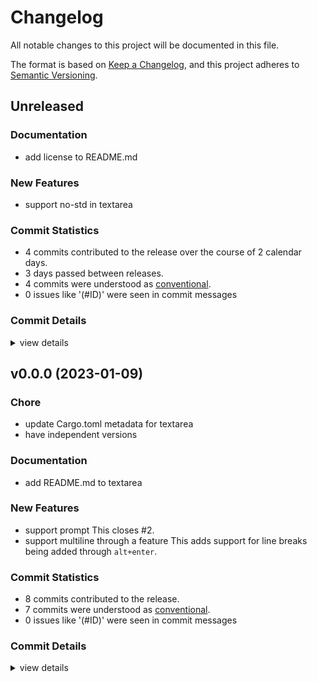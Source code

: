# Changelog

All notable changes to this project will be documented in this file.

The format is based on [Keep a Changelog](https://keepachangelog.com/en/1.0.0/),
and this project adheres to [Semantic Versioning](https://semver.org/spec/v2.0.0.html).

## Unreleased

### Documentation

- <csr-id-539d44783671b4143fa769c58c5319496bb99757/> add license to README.md

### New Features

- <csr-id-fe2b031280915c547b22c73ce29f8477361eafe0/> support no-std in textarea

### Commit Statistics

<csr-read-only-do-not-edit/>

- 4 commits contributed to the release over the course of 2 calendar days.
- 3 days passed between releases.
- 4 commits were understood as [conventional](https://www.conventionalcommits.org).
- 0 issues like '(#ID)' were seen in commit messages

### Commit Details

<csr-read-only-do-not-edit/>

<details><summary>view details</summary>

- **Uncategorized** - support no-std in textarea ([`fe2b031`](https://github.com/schneiderfelipe/talkie/commit/fe2b031280915c547b22c73ce29f8477361eafe0)) - add license to README.md ([`539d447`](https://github.com/schneiderfelipe/talkie/commit/539d44783671b4143fa769c58c5319496bb99757))
</details>

## v0.0.0 (2023-01-09)

### Chore

- <csr-id-94f9ec8a427de14c8c54b521734293fc54c09b03/> update Cargo.toml metadata for textarea
- <csr-id-7ce71f86a0fdd37fe651aa55b213ce265ba2cc2b/> have independent versions

### Documentation

- <csr-id-27cbfebb3f559745fdd3f07a84af616e33e09e78/> add README.md to textarea

### New Features

- <csr-id-6cd8c0d55508692fc944b34588192055405cf7c5/> support prompt
  This closes #2.
- <csr-id-b9716a35d0edc927242a30b739cd05ba512575a4/> support multiline through a feature
  This adds support for line breaks being added
  through `alt+enter`.

### Commit Statistics

<csr-read-only-do-not-edit/>

- 8 commits contributed to the release.
- 7 commits were understood as [conventional](https://www.conventionalcommits.org).
- 0 issues like '(#ID)' were seen in commit messages

### Commit Details

<csr-read-only-do-not-edit/>

<details><summary>view details</summary>

- **Uncategorized** - Release textarea v0.0.0 ([`776a730`](https://github.com/schneiderfelipe/talkie/commit/776a730a5bc7884b1fa2d80bd350f996af4a09b2)) - update Cargo.toml metadata for textarea ([`94f9ec8`](https://github.com/schneiderfelipe/talkie/commit/94f9ec8a427de14c8c54b521734293fc54c09b03)) - add README.md to textarea ([`27cbfeb`](https://github.com/schneiderfelipe/talkie/commit/27cbfebb3f559745fdd3f07a84af616e33e09e78)) - have independent versions ([`7ce71f8`](https://github.com/schneiderfelipe/talkie/commit/7ce71f86a0fdd37fe651aa55b213ce265ba2cc2b)) - support prompt ([`6cd8c0d`](https://github.com/schneiderfelipe/talkie/commit/6cd8c0d55508692fc944b34588192055405cf7c5)) - support multiline through a feature ([`b9716a3`](https://github.com/schneiderfelipe/talkie/commit/b9716a35d0edc927242a30b739cd05ba512575a4)) - change crate name to `textarea` ([`1e472e6`](https://github.com/schneiderfelipe/talkie/commit/1e472e6cfe7070998b2e3a009cf514d7810e48d3))
</details>
